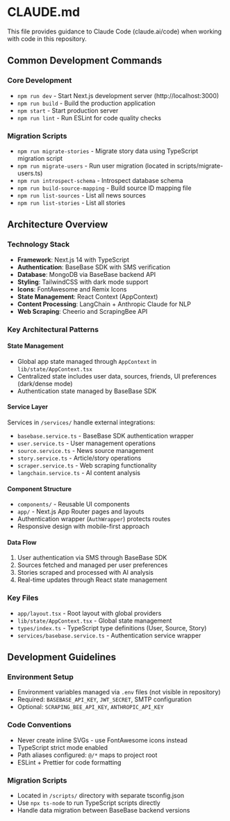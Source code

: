 # CLAUDE.md

This file provides guidance to Claude Code (claude.ai/code) when working with code in this repository.

## Common Development Commands

### Core Development
- `npm run dev` - Start Next.js development server (http://localhost:3000)
- `npm run build` - Build the production application
- `npm start` - Start production server
- `npm run lint` - Run ESLint for code quality checks

### Migration Scripts
- `npm run migrate-stories` - Migrate story data using TypeScript migration script
- `npm run migrate-users` - Run user migration (located in scripts/migrate-users.ts)
- `npm run introspect-schema` - Introspect database schema
- `npm run build-source-mapping` - Build source ID mapping file
- `npm run list-sources` - List all news sources
- `npm run list-stories` - List all stories

## Architecture Overview

### Technology Stack
- **Framework**: Next.js 14 with TypeScript
- **Authentication**: BaseBase SDK with SMS verification
- **Database**: MongoDB via BaseBase backend API
- **Styling**: TailwindCSS with dark mode support
- **Icons**: FontAwesome and Remix Icons
- **State Management**: React Context (AppContext)
- **Content Processing**: LangChain + Anthropic Claude for NLP
- **Web Scraping**: Cheerio and ScrapingBee API

### Key Architectural Patterns

#### State Management
- Global app state managed through `AppContext` in `lib/state/AppContext.tsx`
- Centralized state includes user data, sources, friends, UI preferences (dark/dense mode)
- Authentication state managed by BaseBase SDK

#### Service Layer
Services in `/services/` handle external integrations:
- `basebase.service.ts` - BaseBase SDK authentication wrapper
- `user.service.ts` - User management operations
- `source.service.ts` - News source management
- `story.service.ts` - Article/story operations
- `scraper.service.ts` - Web scraping functionality
- `langchain.service.ts` - AI content analysis

#### Component Structure
- `components/` - Reusable UI components
- `app/` - Next.js App Router pages and layouts
- Authentication wrapper (`AuthWrapper`) protects routes
- Responsive design with mobile-first approach

#### Data Flow
1. User authentication via SMS through BaseBase SDK
2. Sources fetched and managed per user preferences
3. Stories scraped and processed with AI analysis
4. Real-time updates through React state management

### Key Files
- `app/layout.tsx` - Root layout with global providers
- `lib/state/AppContext.tsx` - Global state management
- `types/index.ts` - TypeScript type definitions (User, Source, Story)
- `services/basebase.service.ts` - Authentication service wrapper

## Development Guidelines

### Environment Setup
- Environment variables managed via `.env` files (not visible in repository)
- Required: `BASEBASE_API_KEY`, `JWT_SECRET`, SMTP configuration
- Optional: `SCRAPING_BEE_API_KEY`, `ANTHROPIC_API_KEY`

### Code Conventions
- Never create inline SVGs - use FontAwesome icons instead
- TypeScript strict mode enabled
- Path aliases configured: `@/*` maps to project root
- ESLint + Prettier for code formatting

### Migration Scripts
- Located in `/scripts/` directory with separate tsconfig.json
- Use `npx ts-node` to run TypeScript scripts directly
- Handle data migration between BaseBase backend versions